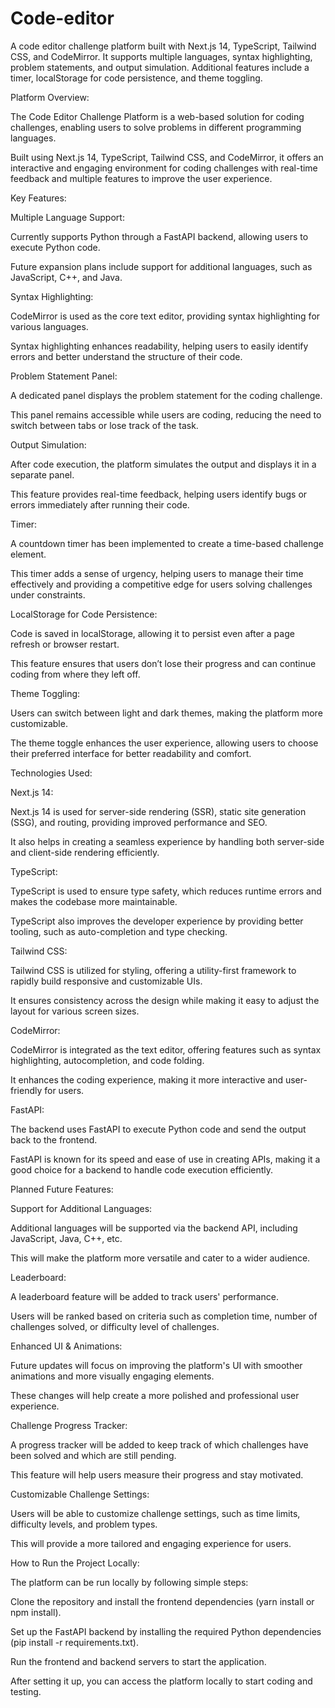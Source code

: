 # Code-editor
A code editor challenge platform built with Next.js 14, TypeScript, Tailwind CSS, and CodeMirror. It supports multiple languages, syntax highlighting, problem statements, and output simulation. Additional features include a timer, localStorage for code persistence, and theme toggling.

Platform Overview:

The Code Editor Challenge Platform is a web-based solution for coding challenges, enabling users to solve problems in different programming languages.

Built using Next.js 14, TypeScript, Tailwind CSS, and CodeMirror, it offers an interactive and engaging environment for coding challenges with real-time feedback and multiple features to improve the user experience.

Key Features:

Multiple Language Support:

Currently supports Python through a FastAPI backend, allowing users to execute Python code.

Future expansion plans include support for additional languages, such as JavaScript, C++, and Java.

Syntax Highlighting:

CodeMirror is used as the core text editor, providing syntax highlighting for various languages.

Syntax highlighting enhances readability, helping users to easily identify errors and better understand the structure of their code.

Problem Statement Panel:

A dedicated panel displays the problem statement for the coding challenge.

This panel remains accessible while users are coding, reducing the need to switch between tabs or lose track of the task.

Output Simulation:

After code execution, the platform simulates the output and displays it in a separate panel.

This feature provides real-time feedback, helping users identify bugs or errors immediately after running their code.

Timer:

A countdown timer has been implemented to create a time-based challenge element.

This timer adds a sense of urgency, helping users to manage their time effectively and providing a competitive edge for users solving challenges under constraints.

LocalStorage for Code Persistence:

Code is saved in localStorage, allowing it to persist even after a page refresh or browser restart.

This feature ensures that users don’t lose their progress and can continue coding from where they left off.

Theme Toggling:

Users can switch between light and dark themes, making the platform more customizable.

The theme toggle enhances the user experience, allowing users to choose their preferred interface for better readability and comfort.

Technologies Used:

Next.js 14:

Next.js 14 is used for server-side rendering (SSR), static site generation (SSG), and routing, providing improved performance and SEO.

It also helps in creating a seamless experience by handling both server-side and client-side rendering efficiently.

TypeScript:

TypeScript is used to ensure type safety, which reduces runtime errors and makes the codebase more maintainable.

TypeScript also improves the developer experience by providing better tooling, such as auto-completion and type checking.

Tailwind CSS:

Tailwind CSS is utilized for styling, offering a utility-first framework to rapidly build responsive and customizable UIs.

It ensures consistency across the design while making it easy to adjust the layout for various screen sizes.

CodeMirror:

CodeMirror is integrated as the text editor, offering features such as syntax highlighting, autocompletion, and code folding.

It enhances the coding experience, making it more interactive and user-friendly for users.

FastAPI:

The backend uses FastAPI to execute Python code and send the output back to the frontend.

FastAPI is known for its speed and ease of use in creating APIs, making it a good choice for a backend to handle code execution efficiently.

Planned Future Features:

Support for Additional Languages:

Additional languages will be supported via the backend API, including JavaScript, Java, C++, etc.

This will make the platform more versatile and cater to a wider audience.

Leaderboard:

A leaderboard feature will be added to track users' performance.

Users will be ranked based on criteria such as completion time, number of challenges solved, or difficulty level of challenges.

Enhanced UI & Animations:

Future updates will focus on improving the platform's UI with smoother animations and more visually engaging elements.

These changes will help create a more polished and professional user experience.

Challenge Progress Tracker:

A progress tracker will be added to keep track of which challenges have been solved and which are still pending.

This feature will help users measure their progress and stay motivated.

Customizable Challenge Settings:

Users will be able to customize challenge settings, such as time limits, difficulty levels, and problem types.

This will provide a more tailored and engaging experience for users.

How to Run the Project Locally:

The platform can be run locally by following simple steps:

Clone the repository and install the frontend dependencies (yarn install or npm install).

Set up the FastAPI backend by installing the required Python dependencies (pip install -r requirements.txt).

Run the frontend and backend servers to start the application.

After setting it up, you can access the platform locally to start coding and testing.

